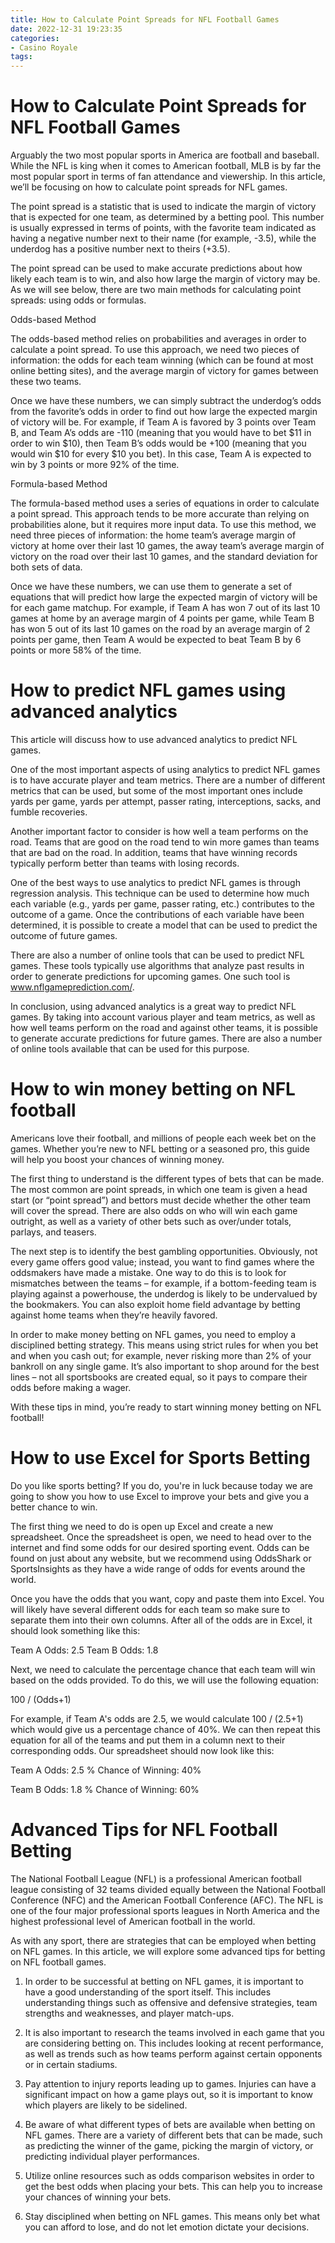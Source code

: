 ```yaml
---
title: How to Calculate Point Spreads for NFL Football Games
date: 2022-12-31 19:23:35
categories:
- Casino Royale
tags:
---
```



#  How to Calculate Point Spreads for NFL Football Games

Arguably the two most popular sports in America are football and baseball. While the NFL is king when it comes to American football, MLB is by far the most popular sport in terms of fan attendance and viewership. In this article, we’ll be focusing on how to calculate point spreads for NFL games.

The point spread is a statistic that is used to indicate the margin of victory that is expected for one team, as determined by a betting pool. This number is usually expressed in terms of points, with the favorite team indicated as having a negative number next to their name (for example, -3.5), while the underdog has a positive number next to theirs (+3.5).

The point spread can be used to make accurate predictions about how likely each team is to win, and also how large the margin of victory may be. As we will see below, there are two main methods for calculating point spreads: using odds or formulas.

Odds-based Method

The odds-based method relies on probabilities and averages in order to calculate a point spread. To use this approach, we need two pieces of information: the odds for each team winning (which can be found at most online betting sites), and the average margin of victory for games between these two teams.

Once we have these numbers, we can simply subtract the underdog’s odds from the favorite’s odds in order to find out how large the expected margin of victory will be. For example, if Team A is favored by 3 points over Team B, and Team A’s odds are -110 (meaning that you would have to bet $11 in order to win $10), then Team B’s odds would be +100 (meaning that you would win $10 for every $10 you bet). In this case, Team A is expected to win by 3 points or more 92% of the time.

Formula-based Method

The formula-based method uses a series of equations in order to calculate a point spread. This approach tends to be more accurate than relying on probabilities alone, but it requires more input data. To use this method, we need three pieces of information: the home team’s average margin of victory at home over their last 10 games, the away team’s average margin of victory on the road over their last 10 games, and the standard deviation for both sets of data.

Once we have these numbers, we can use them to generate a set of equations that will predict how large the expected margin of victory will be for each game matchup. For example, if Team A has won 7 out of its last 10 games at home by an average margin of 4 points per game, while Team B has won 5 out of its last 10 games on the road by an average margin of 2 points per game, then Team A would be expected to beat Team B by 6 points or more 58% of the time.

#  How to predict NFL games using advanced analytics

This article will discuss how to use advanced analytics to predict NFL games.

One of the most important aspects of using analytics to predict NFL games is to have accurate player and team metrics. There are a number of different metrics that can be used, but some of the most important ones include yards per game, yards per attempt, passer rating, interceptions, sacks, and fumble recoveries.

Another important factor to consider is how well a team performs on the road. Teams that are good on the road tend to win more games than teams that are bad on the road. In addition, teams that have winning records typically perform better than teams with losing records.

One of the best ways to use analytics to predict NFL games is through regression analysis. This technique can be used to determine how much each variable (e.g., yards per game, passer rating, etc.) contributes to the outcome of a game. Once the contributions of each variable have been determined, it is possible to create a model that can be used to predict the outcome of future games.

There are also a number of online tools that can be used to predict NFL games. These tools typically use algorithms that analyze past results in order to generate predictions for upcoming games. One such tool is www.nflgameprediction.com/.

In conclusion, using advanced analytics is a great way to predict NFL games. By taking into account various player and team metrics, as well as how well teams perform on the road and against other teams, it is possible to generate accurate predictions for future games. There are also a number of online tools available that can be used for this purpose.

#  How to win money betting on NFL football

Americans love their football, and millions of people each week bet on the games. Whether you’re new to NFL betting or a seasoned pro, this guide will help you boost your chances of winning money.

The first thing to understand is the different types of bets that can be made. The most common are point spreads, in which one team is given a head start (or “point spread”) and bettors must decide whether the other team will cover the spread. There are also odds on who will win each game outright, as well as a variety of other bets such as over/under totals, parlays, and teasers.

The next step is to identify the best gambling opportunities. Obviously, not every game offers good value; instead, you want to find games where the oddsmakers have made a mistake. One way to do this is to look for mismatches between the teams – for example, if a bottom-feeding team is playing against a powerhouse, the underdog is likely to be undervalued by the bookmakers. You can also exploit home field advantage by betting against home teams when they’re heavily favored.

In order to make money betting on NFL games, you need to employ a disciplined betting strategy. This means using strict rules for when you bet and when you cash out; for example, never risking more than 2% of your bankroll on any single game. It’s also important to shop around for the best lines – not all sportsbooks are created equal, so it pays to compare their odds before making a wager.

With these tips in mind, you’re ready to start winning money betting on NFL football!

#  How to use Excel for Sports Betting 

Do you like sports betting? If you do, you're in luck because today we are going to show you how to use Excel to improve your bets and give you a better chance to win.

The first thing we need to do is open up Excel and create a new spreadsheet. Once the spreadsheet is open, we need to head over to the internet and find some odds for our desired sporting event. Odds can be found on just about any website, but we recommend using OddsShark or SportsInsights as they have a wide range of odds for events around the world.

Once you have the odds that you want, copy and paste them into Excel. You will likely have several different odds for each team so make sure to separate them into their own columns. After all of the odds are in Excel, it should look something like this: 

Team A Odds: 2.5
Team B Odds: 1.8

Next, we need to calculate the percentage chance that each team will win based on the odds provided. To do this, we will use the following equation: 

100 / (Odds+1)

For example, if Team A's odds are 2.5, we would calculate 100 / (2.5+1) which would give us a percentage chance of 40%. We can then repeat this equation for all of the teams and put them in a column next to their corresponding odds. Our spreadsheet should now look like this: 

Team A Odds: 2.5 % Chance of Winning: 40% 

Team B Odds: 1.8 % Chance of Winning: 60%

#  Advanced Tips for NFL Football Betting

The National Football League (NFL) is a professional American football league consisting of 32 teams divided equally between the National Football Conference (NFC) and the American Football Conference (AFC). The NFL is one of the four major professional sports leagues in North America and the highest professional level of American football in the world.

As with any sport, there are strategies that can be employed when betting on NFL games. In this article, we will explore some advanced tips for betting on NFL football games.

1. In order to be successful at betting on NFL games, it is important to have a good understanding of the sport itself. This includes understanding things such as offensive and defensive strategies, team strengths and weaknesses, and player match-ups.

2. It is also important to research the teams involved in each game that you are considering betting on. This includes looking at recent performance, as well as trends such as how teams perform against certain opponents or in certain stadiums.

3. Pay attention to injury reports leading up to games. Injuries can have a significant impact on how a game plays out, so it is important to know which players are likely to be sidelined.

4. Be aware of what different types of bets are available when betting on NFL games. There are a variety of different bets that can be made, such as predicting the winner of the game, picking the margin of victory, or predicting individual player performances.

5. Utilize online resources such as odds comparison websites in order to get the best odds when placing your bets. This can help you to increase your chances of winning your bets.

6. Stay disciplined when betting on NFL games. This means only bet what you can afford to lose, and do not let emotion dictate your decisions.